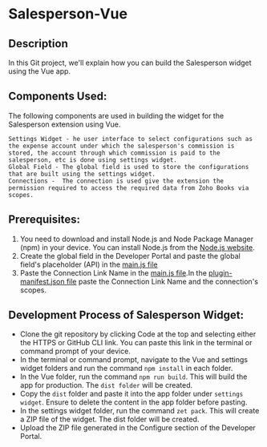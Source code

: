 # Salesperson-Vue

## Description

<p>In this Git project, we'll explain how you can build the Salesperson widget using the Vue app.</p>


## Components Used: 
<p>The following components are used in building the widget for the Salesperson extension using Vue.</p>


    Settings Widget - he user interface to select configurations such as the expense account under which the salesperson's commission is stored, the account through which commission is paid to the salesperson, etc is done using settings widget.
    Global Field - The global field is used to store the configurations that are built using the settings widget.
    Connections -  The connection is used give the extension the permission required to access the required data from Zoho Books via scopes. 



## Prerequisites:

1. You need to download and install Node.js and Node Package Manager (npm) in your device. You can install Node.js from the [Node.js website](https://nodejs.org/).
2. Create the global field in the Developer Portal and paste the global field's placeholder (API) in the [main.js file](https://github.com/zoho/zohofinance-SalespersonWidget-Vue/blob/47d2d79b6e8535c036e2b85b476de5f3529bbde0/salesperson-vue-app/src/main.js#L21)
3. Paste the Connection Link Name in the [main.js file](https://github.com/zoho/zohofinance-SalespersonWidget-Vue/blob/47d2d79b6e8535c036e2b85b476de5f3529bbde0/salesperson-vue-app/src/main.js#L20).In the [plugin-manifest.json file](https://github.com/zoho/zohofinance-SalespersonWidget-Vue/blob/47d2d79b6e8535c036e2b85b476de5f3529bbde0/Salesperson-settingWidget/plugin-manifest.json#L21) paste the Connection Link Name and the connection's scopes.

              
## Development Process of Salesperson Widget:
* Clone the git repository by clicking Code at the top and selecting either the HTTPS or GitHub CLI link. You can paste this link in the terminal or command prompt of your device.
* In the terminal or command prompt, navigate to the Vue and settings widget folders and run the command `npm install` in each folder.
* In the Vue folder, run the command `npm run build`. This will build the app for production. The `dist folder` will be created.
* Copy the `dist` folder and paste it into the app folder under `settings widget`. Ensure to delete the content in the app folder before pasting.
* In the settings widget folder, run the command `zet pack`. This will create a ZIP file of the widget. The dist folder will be created.
* Upload the ZIP file generated in the Configure section of the Developer Portal.
  
